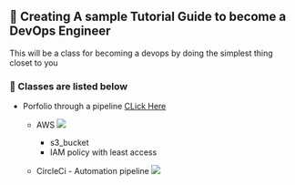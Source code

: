 ## :rocket: Creating A sample Tutorial Guide to become a DevOps Engineer
This will be a class for becoming a devops by doing the simplest thing closet to you 


### :book:  Classes are listed below
- Porfolio through a pipeline [CLick Here](https://github.com/dev-luqman/DevOps_Room/tree/main/Portfolio)
  - AWS ![](https://img.shields.io/badge/AWS-passed-green)
    - s3_bucket 
    - IAM policy with least access

  - CircleCi - Automation pipeline  ![](https://img.shields.io/badge/CircleCI-passed-success)